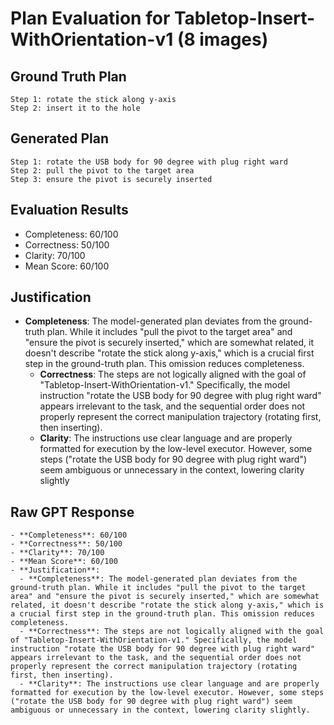 # Plan Evaluation for Tabletop-Insert-WithOrientation-v1 (8 images)

## Ground Truth Plan
```
Step 1: rotate the stick along y-axis
Step 2: insert it to the hole
```

## Generated Plan
```
Step 1: rotate the USB body for 90 degree with plug right ward
Step 2: pull the pivot to the target area
Step 3: ensure the pivot is securely inserted
```

## Evaluation Results
- Completeness: 60/100
- Correctness: 50/100
- Clarity: 70/100
- Mean Score: 60/100

## Justification
- **Completeness**: The model-generated plan deviates from the ground-truth plan. While it includes "pull the pivot to the target area" and "ensure the pivot is securely inserted," which are somewhat related, it doesn't describe "rotate the stick along y-axis," which is a crucial first step in the ground-truth plan. This omission reduces completeness.  
  - **Correctness**: The steps are not logically aligned with the goal of "Tabletop-Insert-WithOrientation-v1." Specifically, the model instruction "rotate the USB body for 90 degree with plug right ward" appears irrelevant to the task, and the sequential order does not properly represent the correct manipulation trajectory (rotating first, then inserting).  
  - **Clarity**: The instructions use clear language and are properly formatted for execution by the low-level executor. However, some steps ("rotate the USB body for 90 degree with plug right ward") seem ambiguous or unnecessary in the context, lowering clarity slightly

## Raw GPT Response
```
- **Completeness**: 60/100  
- **Correctness**: 50/100  
- **Clarity**: 70/100  
- **Mean Score**: 60/100  
- **Justification**:  
  - **Completeness**: The model-generated plan deviates from the ground-truth plan. While it includes "pull the pivot to the target area" and "ensure the pivot is securely inserted," which are somewhat related, it doesn't describe "rotate the stick along y-axis," which is a crucial first step in the ground-truth plan. This omission reduces completeness.  
  - **Correctness**: The steps are not logically aligned with the goal of "Tabletop-Insert-WithOrientation-v1." Specifically, the model instruction "rotate the USB body for 90 degree with plug right ward" appears irrelevant to the task, and the sequential order does not properly represent the correct manipulation trajectory (rotating first, then inserting).  
  - **Clarity**: The instructions use clear language and are properly formatted for execution by the low-level executor. However, some steps ("rotate the USB body for 90 degree with plug right ward") seem ambiguous or unnecessary in the context, lowering clarity slightly.
```
